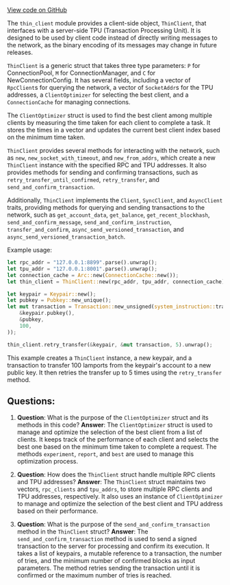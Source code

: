 [View code on GitHub](https://github.com/solana-labs/solana/blob/master/thin-client/src/thin_client.rs)

The `thin_client` module provides a client-side object, `ThinClient`, that interfaces with a server-side TPU (Transaction Processing Unit). It is designed to be used by client code instead of directly writing messages to the network, as the binary encoding of its messages may change in future releases.

`ThinClient` is a generic struct that takes three type parameters: `P` for ConnectionPool, `M` for ConnectionManager, and `C` for NewConnectionConfig. It has several fields, including a vector of `RpcClient`s for querying the network, a vector of `SocketAddr`s for the TPU addresses, a `ClientOptimizer` for selecting the best client, and a `ConnectionCache` for managing connections.

The `ClientOptimizer` struct is used to find the best client among multiple clients by measuring the time taken for each client to complete a task. It stores the times in a vector and updates the current best client index based on the minimum time taken.

`ThinClient` provides several methods for interacting with the network, such as `new`, `new_socket_with_timeout`, and `new_from_addrs`, which create a new `ThinClient` instance with the specified RPC and TPU addresses. It also provides methods for sending and confirming transactions, such as `retry_transfer_until_confirmed`, `retry_transfer`, and `send_and_confirm_transaction`.

Additionally, `ThinClient` implements the `Client`, `SyncClient`, and `AsyncClient` traits, providing methods for querying and sending transactions to the network, such as `get_account_data`, `get_balance`, `get_recent_blockhash`, `send_and_confirm_message`, `send_and_confirm_instruction`, `transfer_and_confirm`, `async_send_versioned_transaction`, and `async_send_versioned_transaction_batch`.

Example usage:

```rust
let rpc_addr = "127.0.0.1:8899".parse().unwrap();
let tpu_addr = "127.0.0.1:8001".parse().unwrap();
let connection_cache = Arc::new(ConnectionCache::new());
let thin_client = ThinClient::new(rpc_addr, tpu_addr, connection_cache);

let keypair = Keypair::new();
let pubkey = Pubkey::new_unique();
let mut transaction = Transaction::new_unsigned(system_instruction::transfer(
    &keypair.pubkey(),
    &pubkey,
    100,
));

thin_client.retry_transfer(&keypair, &mut transaction, 5).unwrap();
```

This example creates a `ThinClient` instance, a new keypair, and a transaction to transfer 100 lamports from the keypair's account to a new public key. It then retries the transfer up to 5 times using the `retry_transfer` method.
## Questions: 
 1. **Question**: What is the purpose of the `ClientOptimizer` struct and its methods in this code?
   **Answer**: The `ClientOptimizer` struct is used to manage and optimize the selection of the best client from a list of clients. It keeps track of the performance of each client and selects the best one based on the minimum time taken to complete a request. The methods `experiment`, `report`, and `best` are used to manage this optimization process.

2. **Question**: How does the `ThinClient` struct handle multiple RPC clients and TPU addresses?
   **Answer**: The `ThinClient` struct maintains two vectors, `rpc_clients` and `tpu_addrs`, to store multiple RPC clients and TPU addresses, respectively. It also uses an instance of `ClientOptimizer` to manage and optimize the selection of the best client and TPU address based on their performance.

3. **Question**: What is the purpose of the `send_and_confirm_transaction` method in the `ThinClient` struct?
   **Answer**: The `send_and_confirm_transaction` method is used to send a signed transaction to the server for processing and confirm its execution. It takes a list of keypairs, a mutable reference to a transaction, the number of tries, and the minimum number of confirmed blocks as input parameters. The method retries sending the transaction until it is confirmed or the maximum number of tries is reached.